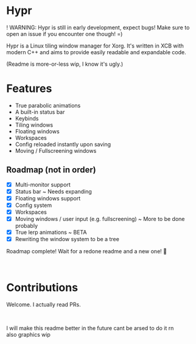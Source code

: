 # Hypr

! WARNING: Hypr is still in early development, expect bugs! Make sure to open an issue if you encounter one though! =)

Hypr is a Linux tiling window manager for Xorg. It's written in XCB with modern C++ and aims to provide easily readable and expandable code.

(Readme is more-or-less wip, I know it's ugly.)
<br/>

# Features
- True parabolic animations
- A built-in status bar
- Keybinds
- Tiling windows
- Floating windows
- Workspaces
- Config reloaded instantly upon saving
- Moving / Fullscreening windows

## Roadmap (not in order)
- [x] Multi-monitor support
- [x] Status bar ~ Needs expanding
- [x] Floating windows support
- [x] Config system
- [x] Workspaces
- [x] Moving windows / user input (e.g. fullscreening) ~ More to be done probably
- [x] True lerp animations ~ BETA
- [x] Rewriting the window system to be a tree

Roadmap complete! Wait for a redone readme and a new one! 🎉

<br/>

# Contributions
Welcome. I actually read PRs.

<br/>

I will make this readme better in the future cant be arsed to do it rn
<br/> also graphics wip
